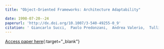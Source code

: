 ```yaml
---
title: "Object-Oriented Frameworks: Architecture Adaptability"

date: 1998-07-20--24
paperurl: 'http://dx.doi.org/10.1007/3-540-49255-0_9'
citation: ' Giancarlo Succi,  Paolo Predonzani,  Andrea Valerio,  Tullio Vernazza, &quot;Object-Oriented Frameworks: Architecture Adaptability.&quot;, 1998.'
---
```

[Access paper here](http://dx.doi.org/10.1007/3-540-49255-0_9){:target="_blank"}
